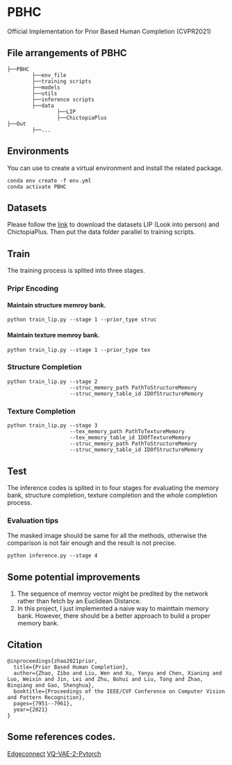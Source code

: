 # PBHC
Official Implementation for Prior Based Human Completion (CVPR2021)

## File arrangements of PBHC
```
├──PBHC
        ├──env_file
        ├──training scripts
        ├──models
        ├──utils
        ├──inference scripts
        ├──data
                ├──LIP
                ├──ChictopiaPlus
├──Out
        ├──...

```

##  Environments
You can use to create a virtual environment and install the related package.
```
conda env create -f env.yml
conda activate PBHC
```

## Datasets
Please follow the [link](https://drive.google.com/drive/folders/1-Acy2gDKVJhB-MP_KllABj-kgWQxiVwQ?usp=sharing) to download the datasets LIP (Look into person) and ChictopiaPlus. 
Then put the data folder parallel to training scripts.

## Train
The training process is splited into three stages.
### Pripr Encoding
#### Maintain structure memroy bank.
```
python train_lip.py --stage 1 --prior_type struc
```
#### Maintain texture memroy bank.
```
python train_lip.py --stage 1 --prior_type tex
```
### Structure Completion
```
python train_lip.py --stage 2 
                    --struc_memory_path PathToStructureMemory 
                    --struc_memory_table_id IDOfStructureMemory
```
### Texture Completion
```
python train_lip.py --stage 3 
                    --tex_memory_path PathToTextureMemory 
                    --tex_memory_table_id IDOfTextureMemory 
                    --struc_memory_path PathToStructureMemory 
                    --struc_memory_table_id IDOfStructureMemory
```
## Test
The inference codes is splited in to four stages for evaluating the memory bank, structure completion, texture completion and the whole completion process.
### Evaluation tips
The masked image should be same for all the methods, otherwise the comparison is
not fair enough and the result is not precise.
```
python inference.py --stage 4
```

## Some potential improvements
1. The sequence of memroy vector might be predited by the network rather than fetch by an Euclidean Distance.
2. In this project, I just implemented a naive way to mainttain memory bank.
However, there should be a better approach to build a proper memory bank.

## Citation
```
@inproceedings{zhao2021prior,
  title={Prior Based Human Completion},
  author={Zhao, Zibo and Liu, Wen and Xu, Yanyu and Chen, Xianing and Luo, Weixin and Jin, Lei and Zhu, Bohui and Liu, Tong and Zhao, Binqiang and Gao, Shenghua},
  booktitle={Proceedings of the IEEE/CVF Conference on Computer Vision and Pattern Recognition},
  pages={7951--7961},
  year={2021}
}
```

## Some references codes.
[Edgeconnect](https://github.com/knazeri/edge-connect)
[VQ-VAE-2-Pytorch](https://github.com/rosinality/vq-vae-2-pytorch)
